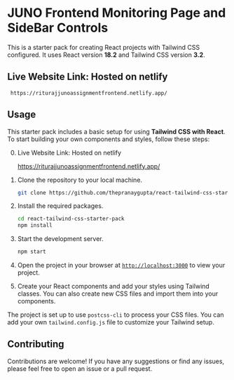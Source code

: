 # JUNO Frontend Monitoring Page and SideBar Controls

This is a starter pack for creating React projects with Tailwind CSS configured. It uses React version **18.2** and Tailwind CSS version **3.2**.
## Live Website Link:  Hosted on netlify
    
     https://riturajjunoassignmentfrontend.netlify.app/
    
## Usage

This starter pack includes a basic setup for using **Tailwind CSS with React**. To start building your own components and styles, follow these steps:

0. Live Website Link:  Hosted on netlify
    
     https://riturajjunoassignmentfrontend.netlify.app/
    

1. Clone the repository to your local machine.
    ```sh
    git clone https://github.com/thepranaygupta/react-tailwind-css-starter-pack.git
    ```

1. Install the required packages.
    ```sh
    cd react-tailwind-css-starter-pack
    npm install
    ```

1. Start the development server.
    ```sh
    npm start
    ```
1. Open the project in your browser at [`http://localhost:3000`](http://localhost:3000) to view your project.
1. Create your React components and add your styles using Tailwind classes. You can also create new CSS files and import them into your components.

The project is set up to use `postcss-cli` to process your CSS files. You can add your own `tailwind.config.js` file to customize your Tailwind setup.

## Contributing

Contributions are welcome! If you have any suggestions or find any issues, please feel free to open an issue or a pull request.